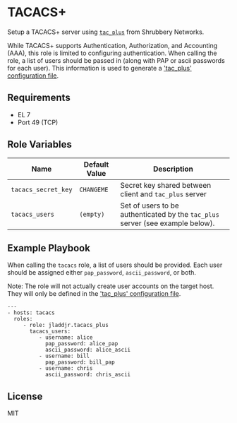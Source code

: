TACACS+
========

Setup a TACACS+ server using [`tac_plus`](http://www.shrubbery.net/tac_plus/) from Shrubbery Networks.

While TACACS+ supports Authentication, Authorization, and Accounting (AAA), this role is limited to configuring
authentication. When calling the role, a list of users should be passed in (along with PAP or ascii passwords for each user). 
This information is used to generate a ['tac_plus' configuration file](templates/etc-tac_plus.conf.j2).

Requirements
------------

* EL 7
* Port 49 (TCP)

Role Variables
--------------

| Name              | Default Value       | Description          |
|-------------------|---------------------|----------------------|
| `tacacs_secret_key` | `CHANGEME` | Secret key shared between client and `tac_plus` server | 
| `tacacs_users` | `(empty)` | Set of users to be authenticated by the `tac_plus` server (see example below). |


Example Playbook
-------------------------

When calling the `tacacs` role, a list of users should be provided. Each user should be assigned either
`pap_password`, `ascii_password`, or both.

Note: The role will not actually create user accounts on the target host. They will only be defined in the 
['tac_plus' configuration file](templates/etc-tac_plus.conf.j2).

```
---
- hosts: tacacs
  roles:
     - role: jladdjr.tacacs_plus
       tacacs_users:
          - username: alice
            pap_password: alice_pap
            ascii_password: alice_ascii
          - username: bill
            pap_password: bill_pap
          - username: chris
            ascii_password: chris_ascii
```

License
-------

MIT
